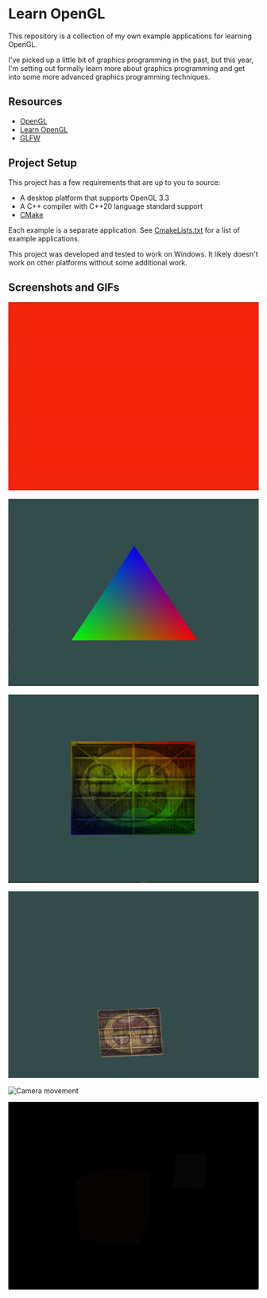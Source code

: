 # Learn OpenGL

This repository is a collection of my own example applications for learning OpenGL.

I've picked up a little bit of graphics programming in the past, but this year, I'm setting out formally learn more about graphics programming and get into some more advanced graphics programming techniques.

## Resources

- [OpenGL](https://www.opengl.org/)
- [Learn OpenGL](https://learnopengl.com/)
- [GLFW](https://www.glfw.org/documentation.html)

## Project Setup

This project has a few requirements that are up to you to source:

- A desktop platform that supports OpenGL 3.3
- A C++ compiler with C++20 language standard support
- [CMake](https://cmake.org/)

Each example is a separate application. See [CmakeLists.txt](./CMakeLists.txt) for a list of example applications.

This project was developed and tested to work on Windows. It likely doesn't work on other platforms without some additional work.

## Screenshots and GIFs

![Clear color wheel](./docs/clear_color_wheel.gif)

![Shader triangle](./docs/shader_triangle.png)

![Textures](./docs/textures.gif)

![Transform wheel](./docs/transform_wheel.gif)

![Camera movement](./docs/camera_movement.gif)

![Light color](./docs/light_color.gif)
